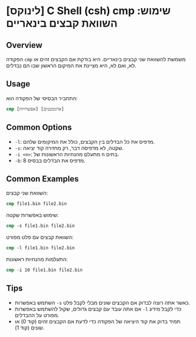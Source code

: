 # [לינוקס] C Shell (csh) cmp שימוש: השוואת קבצים בינאריים

## Overview
הפקודה `cmp` משמשת להשוואת שני קבצים בינאריים. היא בודקת אם הקבצים זהים או לא, ואם לא, היא מציינת את המיקום הראשון שבו הם נבדלים.

## Usage
התחביר הבסיסי של הפקודה הוא:

```csh
cmp [אפשרויות] [ארגומנטים]
```

## Common Options
- `-l`: מדפיס את כל הבדלים בין הקבצים, כולל את המיקומים שלהם.
- `-s`: שקטה, לא מדפיסה דבר, רק מחזירה קוד יציאה.
- `-i <n>`: מתעלם מהנחיות הראשונות של n בתים.
- `-b`: מדפיס את הבדלים בבסיס 8.

## Common Examples
השוואת שני קבצים:

```csh
cmp file1.bin file2.bin
```

שימוש באפשרות שקטה:

```csh
cmp -s file1.bin file2.bin
```

השוואת קבצים עם פלט מפורט:

```csh
cmp -l file1.bin file2.bin
```

התעלמות מהנחיות ראשונות:

```csh
cmp -i 10 file1.bin file2.bin
```

## Tips
- השתמש באפשרות `-s` כאשר אתה רוצה לבדוק אם הקבצים שונים מבלי לקבל פלט.
- אם אתה עובד עם קבצים גדולים, שקול להשתמש באפשרות `-l` כדי לקבל מידע מפורט על ההבדלים.
- תמיד בדוק את קוד היציאה של הפקודה כדי לדעת אם הקבצים זהים (קוד 0) או שונים (קוד 1).
